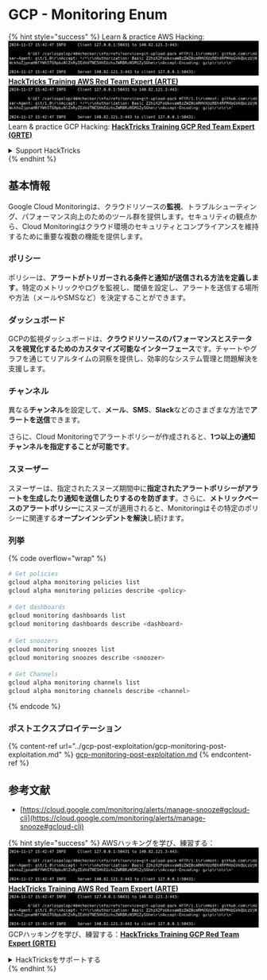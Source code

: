 # GCP - Monitoring Enum

{% hint style="success" %}
Learn & practice AWS Hacking:<img src="../../../.gitbook/assets/image (1).png" alt="" data-size="line">[**HackTricks Training AWS Red Team Expert (ARTE)**](https://training.hacktricks.xyz/courses/arte)<img src="../../../.gitbook/assets/image (1).png" alt="" data-size="line">\
Learn & practice GCP Hacking: <img src="../../../.gitbook/assets/image (2).png" alt="" data-size="line">[**HackTricks Training GCP Red Team Expert (GRTE)**<img src="../../../.gitbook/assets/image (2).png" alt="" data-size="line">](https://training.hacktricks.xyz/courses/grte)

<details>

<summary>Support HackTricks</summary>

* Check the [**subscription plans**](https://github.com/sponsors/carlospolop)!
* **Join the** 💬 [**Discord group**](https://discord.gg/hRep4RUj7f) or the [**telegram group**](https://t.me/peass) or **follow** us on **Twitter** 🐦 [**@hacktricks\_live**](https://twitter.com/hacktricks\_live)**.**
* **Share hacking tricks by submitting PRs to the** [**HackTricks**](https://github.com/carlospolop/hacktricks) and [**HackTricks Cloud**](https://github.com/carlospolop/hacktricks-cloud) github repos.

</details>
{% endhint %}

## 基本情報

Google Cloud Monitoringは、クラウドリソースの**監視**、トラブルシューティング、パフォーマンス向上のためのツール群を提供します。セキュリティの観点から、Cloud Monitoringはクラウド環境のセキュリティとコンプライアンスを維持するために重要な複数の機能を提供します。

### ポリシー

ポリシーは、**アラートがトリガーされる条件と通知が送信される方法を定義します**。特定のメトリックやログを監視し、閾値を設定し、アラートを送信する場所や方法（メールやSMSなど）を決定することができます。

### ダッシュボード

GCPの監視ダッシュボードは、**クラウドリソースのパフォーマンスとステータスを視覚化するためのカスタマイズ可能なインターフェース**です。チャートやグラフを通じてリアルタイムの洞察を提供し、効率的なシステム管理と問題解決を支援します。

### チャンネル

異なる**チャンネル**を設定して、**メール**、**SMS**、**Slack**などのさまざまな方法で**アラートを送信**できます。

さらに、Cloud Monitoringでアラートポリシーが作成されると、**1つ以上の通知チャンネルを指定することが可能です**。

### スヌーザー

スヌーザーは、指定されたスヌーズ期間中に**指定されたアラートポリシーがアラートを生成したり通知を送信したりするのを防ぎます**。さらに、**メトリックベースのアラートポリシー**にスヌーズが適用されると、Monitoringはその特定のポリシーに関連する**オープンインシデントを解決**し続けます。

### 列挙

{% code overflow="wrap" %}
```bash
# Get policies
gcloud alpha monitoring policies list
gcloud alpha monitoring policies describe <policy>

# Get dashboards
gcloud monitoring dashboards list
gcloud monitoring dashboards describe <dashboard>

# Get snoozers
gcloud monitoring snoozes list
gcloud monitoring snoozes describe <snoozer>

# Get Channels
gcloud alpha monitoring channels list
gcloud alpha monitoring channels describe <channel>
```
{% endcode %}

### ポストエクスプロイテーション

{% content-ref url="../gcp-post-exploitation/gcp-monitoring-post-exploitation.md" %}
[gcp-monitoring-post-exploitation.md](../gcp-post-exploitation/gcp-monitoring-post-exploitation.md)
{% endcontent-ref %}

## 参考文献

* [https://cloud.google.com/monitoring/alerts/manage-snooze#gcloud-cli](https://cloud.google.com/monitoring/alerts/manage-snooze#gcloud-cli)

{% hint style="success" %}
AWSハッキングを学び、練習する：<img src="../../../.gitbook/assets/image (1).png" alt="" data-size="line">[**HackTricks Training AWS Red Team Expert (ARTE)**](https://training.hacktricks.xyz/courses/arte)<img src="../../../.gitbook/assets/image (1).png" alt="" data-size="line">\
GCPハッキングを学び、練習する：<img src="../../../.gitbook/assets/image (2).png" alt="" data-size="line">[**HackTricks Training GCP Red Team Expert (GRTE)**<img src="../../../.gitbook/assets/image (2).png" alt="" data-size="line">](https://training.hacktricks.xyz/courses/grte)

<details>

<summary>HackTricksをサポートする</summary>

* [**サブスクリプションプラン**](https://github.com/sponsors/carlospolop)を確認してください！
* **💬 [**Discordグループ**](https://discord.gg/hRep4RUj7f)または[**Telegramグループ**](https://t.me/peass)に参加するか、**Twitter** 🐦 [**@hacktricks\_live**](https://twitter.com/hacktricks\_live)**をフォローしてください。**
* **[**HackTricks**](https://github.com/carlospolop/hacktricks)および[**HackTricks Cloud**](https://github.com/carlospolop/hacktricks-cloud)のGitHubリポジトリにPRを提出してハッキングトリックを共有してください。**

</details>
{% endhint %}
